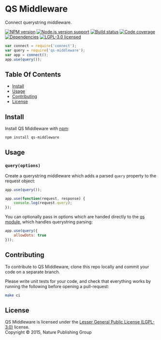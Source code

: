 
QS Middleware
=============

Connect querystring middleware.

[![NPM version][shield-npm]][info-npm]
[![Node.js version support][shield-node]][info-node]
[![Build status][shield-build]][info-build]
[![Code coverage][shield-coverage]][info-coverage]
[![Dependencies][shield-dependencies]][info-dependencies]
[![LGPL-3.0 licensed][shield-license]][info-license]

```js
var connect = require('connect');
var query = require('qs-middleware');
var app = connect();
app.use(query());
```


Table Of Contents
-----------------

- [Install](#install)
- [Usage](#usage)
- [Contributing](#contributing)
- [License](#license)


Install
-------

Install QS Middleware with [npm][npm]:

```sh
npm install qs-middleware
```


Usage
-----

### `query(options)`

Create a querystring middleware which adds a parsed `query` property to the request object:

```js
app.use(query());

app.use(function(request, response) {
    console.log(request.query);
});
```

You can optionally pass in options which are handed directly to the [qs module][qs], which handles querystring parsing:

```js
app.use(query({
    allowDots: true
}));
```


Contributing
------------

To contribute to QS Middleware, clone this repo locally and commit your code on a separate branch.

Please write unit tests for your code, and check that everything works by running the following before opening a pull-request:

```sh
make ci
```


License
-------

QS Middleware is licensed under the [Lesser General Public License (LGPL-3.0)][info-license] license.  
Copyright &copy; 2015, Nature Publishing Group



[npm]: https://npmjs.org/
[qs]: https://github.com/hapijs/qs

[info-coverage]: https://coveralls.io/github/nature/qs-middleware
[info-dependencies]: https://gemnasium.com/nature/qs-middleware
[info-license]: LICENSE
[info-node]: package.json
[info-npm]: https://www.npmjs.com/package/qs-middleware
[info-build]: https://travis-ci.org/nature/qs-middleware
[shield-coverage]: https://img.shields.io/coveralls/nature/qs-middleware.svg
[shield-dependencies]: https://img.shields.io/gemnasium/nature/qs-middleware.svg
[shield-license]: https://img.shields.io/badge/license-LGPL%203.0-blue.svg
[shield-node]: https://img.shields.io/badge/node.js%20support-0.10–5-brightgreen.svg
[shield-npm]: https://img.shields.io/npm/v/qs-middleware.svg
[shield-build]: https://img.shields.io/travis/nature/qs-middleware/master.svg
